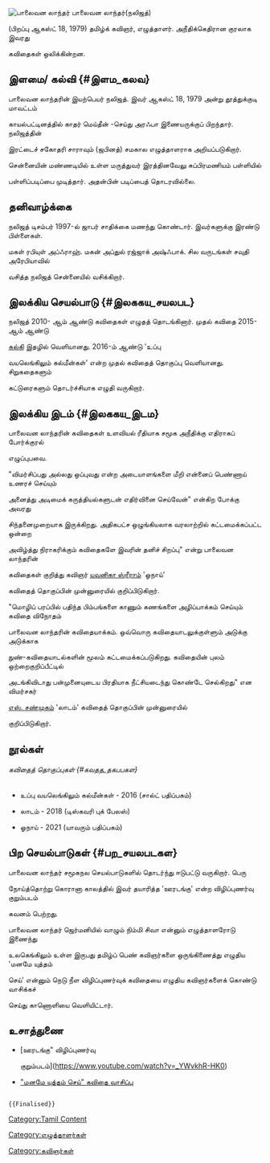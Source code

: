 ![பாலைவன லாந்தர்](பாலைவன_லாந்தர்.jpg "பாலைவன லாந்தர்") பாலைவன லாந்தர்(நலிஜத்)
(பிறப்பு ஆகஸ்ட் 18, 1979) தமிழ்க் கவிஞர், எழுத்தாளர். அநீதிக்கெதிரான குரலாக இவரது
கவிதைகள் ஒலிக்கின்றன.

## இளமை/ கல்வி {#இளம_கலவ}

பாலைவன லாந்தரின் இயற்பெயர் நலிஜத். இவர் ஆகஸ்ட் 18, 1979 அன்று தூத்துக்குடி மாவட்டம்
காயல்பட்டினத்தில் காதர் மெய்தீன் -செய்து அரஃபா இணையருக்குப் பிறந்தார். நலிஜத்தின்
இரட்டைச் சகோதரி சாராவும் (ஜபினத்) சமகால எழுத்தாளராக அறியப்படுகிறார்.

சென்னையின் மண்ணடியில் உள்ள மருத்துவர் இரத்தினவேலு சுப்பிரமணியம் பள்ளியில்
பள்ளிப்படிப்பை முடித்தார். அதன்பின் படிப்பைத் தொடரவில்லை.

## தனிவாழ்க்கை

நலிஜத் டிசம்பர் 1997-ல் ஜாபர் சாதிக்கை மணந்து கொண்டார். இவர்களுக்கு இரண்டு பிள்ளைகள்.
மகள் ரபியுள் அப்ஃராஹ். மகன் அப்துல் ரஜ்ஜாக் அஷ்ஃபாக். சில வருடங்கள் சவுதி அரேபியாவில்
வசித்த நலிஜத் சென்னையில் வசிக்கிறார்.

## இலக்கிய செயல்பாடு {#இலககய_சயலபட}

நலிஜத் 2010- ஆம் ஆண்டு கவிதைகள் எழுதத் தொடங்கினார். முதல் கவிதை 2015- ஆம் ஆண்டு
[கல்கி](கல்கி_(வார_இதழ்) "wikilink") இதழில் வெளியானது. 2016-ம் ஆண்டு \'உப்பு
வயலெங்கிலும் கல்மீன்கள்\' என்ற முதல் கவிதைத் தொகுப்பு வெளியானது. சிறுகதைகளும்
கட்டுரைகளும் தொடர்ச்சியாக எழுதி வருகிறார்.

## இலக்கிய இடம் {#இலககய_இடம}

பாலைவன லாந்தரின் கவிதைகள் உளவியல் ரீதியாக சமூக அநீதிக்கு எதிராகப் போர்க்குரல்
எழுப்புபவை.

\"விமர்சிப்பது அல்லது ஒப்புவது என்ற அடையாளங்களை மீறி என்னைப் பெண்ணாய் உணரச் செய்யும்
அனைத்து அடிமைக் கருத்தியல்களுடன் எதிர்வினை செய்வேன்\" என்கிற போக்கு அவரது
சிந்தனைமுறையாக இருக்கிறது. அதிகபட்ச ஒழுங்கியலாக வரலாற்றில் கட்டமைக்கப்பட்ட ஒன்றை
அவிழ்த்து நிராகரிக்கும் கவிதைகளே இவரின் தனிச் சிறப்பு\" என்று பாலைவன லாந்தரின்
கவிதைகள் குறித்து கவிஞர் [யவனிகா ஸ்ரீராம்](யவனிகா_ஸ்ரீராம் "wikilink") \'ஓநாய்\'
கவிதைத் தொகுப்பின் முன்னுரையில் குறிப்பிடுகிறார்.

\"மொழிப் பரப்பில் பதிந்த பிம்பங்களை காணும் கணங்களை அழிப்பாக்கம் செய்யும் கவிதை விநோதம்
பாலைவன லாந்தரின் கவிதையாக்கம். ஒவ்வொரு கவிதையாடலுக்குள்ளும் அடுக்கு அடுக்காக
நுண்-கவிதையாடல்களின் மூலம் கட்டமைக்கப்படுகிறது. கவிதையின் புலம் ஒற்றைகுறிப்பீட்டில்
அடங்கிவிடாது பன்முனையுடைய பிரதியாக நீட்சியடைந்து கொண்டே செல்கிறது\" என விமர்சகர்
[எஸ். சண்முகம்](எஸ்._சண்முகம் "wikilink") \'லாடம்\' கவிதைத் தொகுப்பின் முன்னுரையில்
குறிப்பிடுகிறார்.

## நூல்கள்

###### கவிதைத் தொகுப்புகள் {#கவதத_தகபபகள}

-   உப்பு வயலெங்கிலும் கல்மீன்கள் - 2016 (சால்ட் பதிப்பகம்)
-   லாடம் - 2018 (டிஸ்கவரி புக் பேலஸ்)
-   ஓநாய் - 2021 (யாவரும் பதிப்பகம்)

## பிற செயல்பாடுகள் {#பற_சயலபடகள}

பாலைவன லாந்தர் சமூகநல செயல்பாடுகளில் தொடர்ந்து ஈடுபட்டு வருகிறார். பெரு
நோய்த்தொற்று கொரானா காலத்தில் இவர் தயாரித்த \'ஊரடங்கு\' என்ற விழிப்புணர்வு குறும்படம்
கவனம் பெற்றது.

பாலைவன லாந்தர் ஜெர்மனியில் வாழும் நிம்மி சிவா என்னும் எழுத்தாளரோடு இணைந்து
உலகெங்கிலும் உள்ள இருபது தமிழ்ப் பெண் கவிஞர்களை ஒருங்கிணைத்து எழுதிய \'மனமே யுத்தம்
செய்\' என்னும் நெடு நீள விழிப்புணர்வுக் கவிதையை எழுதிய கவிஞர்களைக் கொண்டு வாசிக்கச்
செய்து காணொளியை வெளியிட்டார்.

## உசாத்துணை

-   [ஊரடங்கு\" விழிப்புணர்வு
    குறும்படம்](https://www.youtube.com/watch?v=_YWvkhR-HK0)
-   [\"மனமே யுத்தம் செய்\" கவிதை வாசிப்பு](https://youtu.be/nTEWJKWhUDQ)

```{=mediawiki}
{{Finalised}}
```
[Category:Tamil Content](Category:Tamil_Content "wikilink")
[Category:எழுத்தாளர்கள்](Category:எழுத்தாளர்கள் "wikilink")
[Category:கவிஞர்கள்](Category:கவிஞர்கள் "wikilink")
